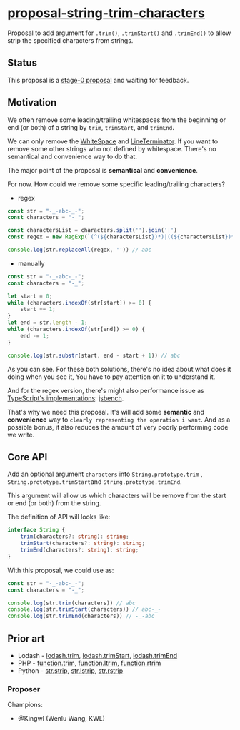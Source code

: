 # [proposal-string-trim-characters](https://github.com/Kingwl/proposal-string-trim-characters)

Proposal to add argument for `.trim()`, `.trimStart()` and `.trimEnd()` to allow strip the specified characters from strings.

## Status

This proposal is a [stage-0 proposal](https://github.com/tc39/proposals/blob/master/stage-0-proposals.md) and waiting for feedback.

## Motivation

We often remove some leading/trailing whitespaces from the beginning or end (or both) of a string by `trim`, `trimStart`, and `trimEnd`.

We can only remove the [WhiteSpace](https://262.ecma-international.org/11.0/#prod-WhiteSpace) and [LineTerminator](https://262.ecma-international.org/11.0/#prod-LineTerminator). If you want to remove some other strings who not defined by whitespace. There's no semantical and convenience way to do that.

The major point of the proposal is **semantical** and **convenience**.

For now. How could we remove some specific leading/trailing characters?

- regex

```ts
const str = "-_-abc-_-";
const characters = "-_";

const charactersList = characters.split('').join('|')
const regex = new RegExp(`(^(${charactersList})*)|((${charactersList})*$)`, 'g')

console.log(str.replaceAll(regex, '')) // abc
```

- manually

```ts
const str = "-_-abc-_-";
const characters = "-_";

let start = 0;
while (characters.indexOf(str[start]) >= 0) {
    start += 1;
}
let end = str.length - 1;
while (characters.indexOf(str[end]) >= 0) {
    end -= 1;
}

console.log(str.substr(start, end - start + 1)) // abc
```

As you can see. For these both solutions, there's no idea about what does it doing when you see it, You have to pay attention on it to understand it. 

And for the regex version, there's might also performance issue as [TypeScript's implementations](https://github.com/microsoft/TypeScript/blob/main/src/compiler/core.ts#L2330-L2344): [jsbench](https://jsbench.me/gjkoxld4au/1).

That's why we need this proposal. It's will add some **semantic** and **convenience** way to `clearly representing the operation i want`. And as a possible bonus, it also reduces the amount of very poorly performing code we write.

## Core API

Add an optional argument `characters` into `String.prototype.trim` ,  `String.prototype.trimStart`and   `String.prototype.trimEnd`. 

This argument will allow us which characters will be remove from the start or end (or both) from the string.

The definition of API will looks like:

```ts
interface String {
    trim(characters?: string): string;
    trimStart(characters?: string): string;
    trimEnd(characters?: string): string;
}

```

With this proposal, we could use as:

```typescript
const str = "-_-abc-_-";
const characters = "-_";

console.log(str.trim(characters)) // abc
console.log(str.trimStart(characters)) // abc-_-
console.log(str.trimEnd(characters)) // -_-abc
```

## Prior art

- Lodash - [lodash.trim](https://lodash.com/docs/4.17.15#trim), [lodash.trimStart](https://lodash.com/docs/4.17.15#trimStart), [lodash.trimEnd](https://lodash.com/docs/4.17.15#trimEnd)
- PHP - [function.trim](https://www.php.net/manual/en/function.trim.php), [function.ltrim](https://www.php.net/manual/en/function.ltrim.php), [function.rtrim](https://www.php.net/manual/en/function.rtrim.php)
- Python - [str.strip](https://docs.python.org/3/library/stdtypes.html#str.strip), [str.lstrip](https://docs.python.org/3/library/stdtypes.html#str.lstrip), [str.rstrip](https://docs.python.org/3/library/stdtypes.html#str.rstrip)

### Proposer

Champions:

- @Kingwl (Wenlu Wang, KWL)

